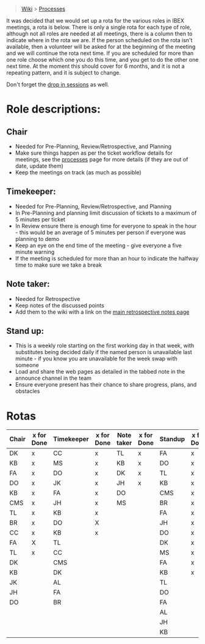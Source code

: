 > [Wiki](Home) > [Processes](Processes)

It was decided that we would set up a rota for the various roles in IBEX meetings, a rota is below. There is only a single rota for each type of role, although not all roles are needed at all meetings, there is a column then to indicate where in the rota we are. If the person scheduled on the rota isn't available, then a volunteer will be asked for at the beginning of the meeting and we will continue the rota next time. If you are scheduled for more than one role choose which one you do this time, and you get to do the other one next time. At the moment this should cover for 6 months, and it is not a repeating pattern, and it is subject to change.

Don't forget the [drop in sessions](https://github.com/ISISComputingGroup/IBEX/wiki/Instrument-Control-Drop-in-Session) as well.

# Role descriptions:
## Chair 
* Needed for Pre-Planning, Review/Retrospective, and Planning
* Make sure things happen as per the ticket workflow details for meetings, see the [processes](Processes) page for more details (if they are out of date, update them)
* Keep the meetings on track (as much as possible)

## Timekeeper:
* Needed for Pre-Planning, Review/Retrospective, and Planning
* In Pre-Planning and planning limit discussion of tickets to a maximum of 5 minutes per ticket
* In Review ensure there is enough time for everyone to speak in the hour - this would be an average of 5 minutes per person if everyone was planning to demo
* Keep an eye on the end time of the meeting - give everyone a five minute warning
* If the meeting is scheduled for more than an hour to indicate the halfway time to make sure we take a break

## Note taker:
* Needed for Retrospective
* Keep notes of the discussed points
* Add them to the wiki with a link on the [main retrospective notes page](Retrospective-Notes)

## Stand up:
* This is a weekly role starting on the first working day in that week, with substitutes being decided daily if the named person is unavailable last minute - if you know you are unavailable for the week swap with someone
* Load and share the web pages as detailed in the tabbed note in the announce channel in the team
* Ensure everyone present has their chance to share progress, plans, and obstacles

# Rotas

| Chair | x for Done | Timekeeper | x for Done | Note taker | x for Done |Standup | x for Done |
| --- | --- | --- | --- | --- | --- |--- | --- |
| DK | x | CC | x | TL | x |FA | x |
| KB | x | MS | x | KB | x |DO | x |
| FA | x | DO | x | DK | x |TL | x |
| DO | x  | JK | x | JH | x  |KB | x |
| KB | x | FA | x | DO |  |CMS | x |
| CMS | x | JH | x | MS |  |BR | x |
| TL | x | KB | x  |  |  |FA | x |
| BR | x | DO | X |  |  |JH | x |
| CC | x  | KB | x |  |  |DO | x |
| FA | X  | TL |  |  |  |DK | x |
| TL | x | CC |  |  |  |MS | x |
| DK |  | CMS |  |  |  |FA | x |
| KB |  | DK |  |  |  |KB | x |
| JK |  | AL |  |  |  |TL |  |
| JH |  | FA |  |  |  |DO |  |
| DO |  | BR |  |  |  |FA |  |
|  |  |  |  |  |  |AL |  |
|  |  |  |  |  |  |JH |  |
|  |  |  |  |  |  |KB |  |

